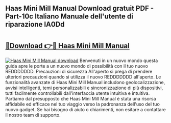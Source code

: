## Haas Mini Mill Manual Download gratuit PDF - Part-10c Italiano Manuale dell'utente di riparazione lA0Dd

# <h2><a href="http://df99luu.blite.top/?on=Haas+Mini+Mill+Manual">🔗Download 👉🔴 Haas Mini Mill Manual</a></h2>

[![Haas Mini Mill Manual download](https://i.imgur.com/lujVjoI.png)](http://df99luu.blite.top/?on=Haas+Mini+Mill+Manual)
Benvenuti in un nuovo mondo questa guida apre le porte a un nuovo mondo di possibilità con il tuo nuovo REDDDDDDD. Precauzioni di sicurezza All'aperto si prega di prendere ulteriori precauzioni quando si utilizza il nuovo REDDDDDDD all'aperto. Le funzionalità avanzate di Haas Mini Mill Manual includono geolocalizzazione, avvisi intelligenti, temi personalizzabili e sincronizzazione di più dispositivi, tutti facilmente controllabili dall'interfaccia utente intuitiva e intuitiva. Partiamo dal presupposto che Haas Mini Mill Manual è stata una risorsa affidabile ed efficace nel tuo viaggio verso la padronanza dell'uso del tuo nuovo gadget. Se hai bisogno di aiuto o chiarimenti, non esitare a contattare il nostro team di supporto.
